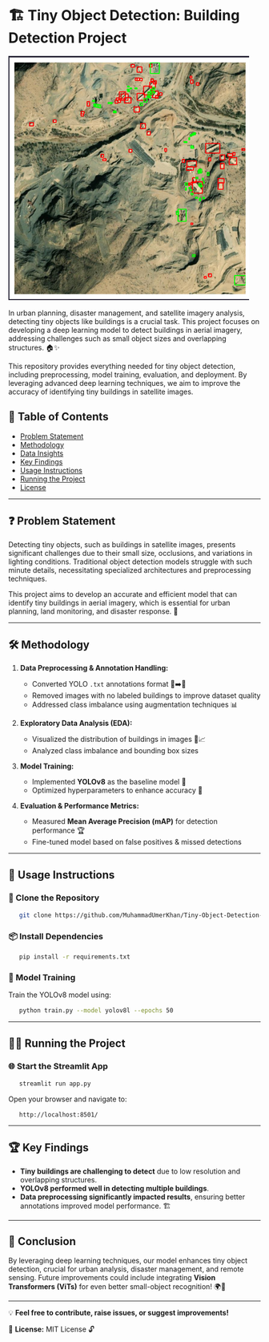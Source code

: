 # 🏗️ Tiny Object Detection: Building Detection Project

![Building Detection](https://github.com/MuhammadUmerKhan/Computer-Vision-Task/blob/main/imgs/img1.png)

In urban planning, disaster management, and satellite imagery analysis, detecting tiny objects like buildings is a crucial task. This project focuses on developing a deep learning model to detect buildings in aerial imagery, addressing challenges such as small object sizes and overlapping structures. 🏠✨

This repository provides everything needed for tiny object detection, including preprocessing, model training, evaluation, and deployment. By leveraging advanced deep learning techniques, we aim to improve the accuracy of identifying tiny buildings in satellite images.

## 📜 Table of Contents
- [Problem Statement](#problem-statement)
- [Methodology](#methodology)
- [Data Insights](#data-insights)
- [Key Findings](#key-findings)
- [Usage Instructions](#usage-instructions)
- [Running the Project](#running-the-project)
- [License](#license)

---

## ❓ Problem Statement

Detecting tiny objects, such as buildings in satellite images, presents significant challenges due to their small size, occlusions, and variations in lighting conditions. Traditional object detection models struggle with such minute details, necessitating specialized architectures and preprocessing techniques. 

This project aims to develop an accurate and efficient model that can identify tiny buildings in aerial imagery, which is essential for urban planning, land monitoring, and disaster response. 🚀

---

## 🛠️ Methodology

1. **Data Preprocessing & Annotation Handling:**
   - Converted YOLO `.txt` annotations format 📄➡️📂
   - Removed images with no labeled buildings to improve dataset quality
   - Addressed class imbalance using augmentation techniques 📊

2. **Exploratory Data Analysis (EDA):**
   - Visualized the distribution of buildings in images 🏢📈
   - Analyzed class imbalance and bounding box sizes
   
3. **Model Training:**
   - Implemented **YOLOv8** as the baseline model 🦾
   - Optimized hyperparameters to enhance accuracy 🎯

4. **Evaluation & Performance Metrics:**
   - Measured **Mean Average Precision (mAP)** for detection performance 🏆
   - Fine-tuned model based on false positives & missed detections

---

## 🚀 Usage Instructions

### 📂 Clone the Repository
```bash
   git clone https://github.com/MuhammadUmerKhan/Tiny-Object-Detection-Buildings.git
```

### 📦 Install Dependencies
```bash
   pip install -r requirements.txt
```

### 🎯 Model Training
Train the YOLOv8 model using:
```bash
   python train.py --model yolov8l --epochs 50
```

---

## 🏃‍♂️ Running the Project

### 🌐 Start the Streamlit App
```bash
   streamlit run app.py
```

Open your browser and navigate to:
```
   http://localhost:8501/
```

---

## 🏆 Key Findings
- **Tiny buildings are challenging to detect** due to low resolution and overlapping structures.
- **YOLOv8 performed well in detecting multiple buildings**.
- **Data preprocessing significantly impacted results**, ensuring better annotations improved model performance. 🏗️

---

## 🔖 Conclusion
By leveraging deep learning techniques, our model enhances tiny object detection, crucial for urban analysis, disaster management, and remote sensing. Future improvements could include integrating **Vision Transformers (ViTs)** for even better small-object recognition! 🌍🔬

---

💡 **Feel free to contribute, raise issues, or suggest improvements!**

📌 **License:** MIT License 🔓
